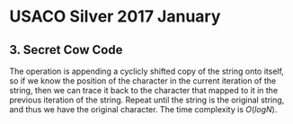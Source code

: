 # USACO Silver 2017 January

## 3. Secret Cow Code
The operation is appending a cyclicly shifted copy of the string onto itself, so if we know the position of the character in the current iteration of the string, then we can trace it back to the character that mapped to it in the previous iteration of the string. Repeat until the string is the original string, and thus we have the original character. The time complexity is $O(logN)$.